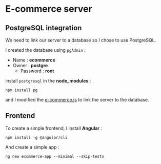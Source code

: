 # E-commerce server

## PostgreSQL integration

We need to link our server to a database so I chose to use PostgreSQL.

I created the database using `pgAdmin` :
 - Name : **ecommerce**
 - Owner : **postgre**
    - Password : **root**

install `postgresql` in the **node_modules** :
```
npm install pg
```

and I modified the [e-commerce.js](./e-commerce/e-commerce.js) to link the server to the database.

## Frontend

To create a simple frontend, I install **Angular** :
```
npm install -g @angular/cli
```
And create a simple app :
```
ng new ecommerce-app --minimal --skip-tests
```
